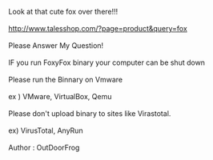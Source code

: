 Look at that cute fox over there!!!<br><br>
http://www.talesshop.com/?page=product&query=fox<br><br>
Please Answer My Question!<br><br>
IF you run FoxyFox binary your computer can be shut down<br><br>
Please run the Binnary on Vmware<br><br>
ex ) VMware, VirtualBox, Qemu<br><br>
Please don't upload binary to sites like Virastotal.<br><br>
ex) VirusTotal, AnyRun<br><br>
Author : OutDoorFrog